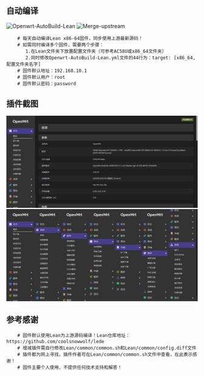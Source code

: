 ## 自动编译
![Openwrt-AutoBuild-Lean](https://github.com/vison-v/OpenWrt/workflows/Openwrt-AutoBuild-Lean/badge.svg)
![Merge-upstream](https://github.com/vison-v/OpenWrt/workflows/Merge-upstream/badge.svg)
```Brach 
    # 每天自动编译Lean x86-64固件，同步使用上游最新源码！
    # 如需同时编译多个固件，需要两个步骤：
       1.在Lean文件夹下放置配置文件夹（可参考AC58U或x86_64文件夹）
       2.同时修改Openwrt-AutoBuild-Lean.yml文件的44行为：target: [x86_64,配置文件夹名字]
    # 固件默认地址：192.168.10.1
    # 固件默认用户：root
    # 固件默认密码：password
 ```
 
## 插件截图 
![xm1](Pic/状态.png)
![xm2](Pic/插件.png)

## 参考感谢
```Brach 
    # 固件默认使用Lean为上游源码编译！Lean仓库地址：https://github.com/coolsnowwolf/lede
    # 增减插件需自行修改Lean/common/common.sh和Lean/common/config.diff文件
    # 插件都为网上寻找，插件作者可在Lean/common/common.sh文件中查看，在此表示感谢！
    # 固件主要个人使用，不提供任何技术支持和解答！
 ```
